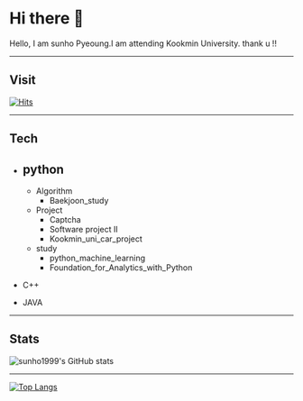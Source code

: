 # Hi there 👋
Hello, I am sunho Pyeoung.I am attending Kookmin University.
thank u !!
***
## Visit
[![Hits](https://hits.seeyoufarm.com/api/count/incr/badge.svg?url=https%3A%2F%2Fgithub.com%2Fsunho1999&count_bg=%2379C83D&title_bg=%23555555&icon=piwigo.svg&icon_color=%23EFE9E3&title=sun&edge_flat=false)](https://hits.seeyoufarm.com)
***
## Tech 

+ python
  ---
  + Algorithm
    + Baekjoon_study
  + Project
    + Captcha
    + Software project II
    + Kookmin_uni_car_project
  + study
    + python_machine_learning
    + Foundation_for_Analytics_with_Python
  
+ C++
+ JAVA

***
## Stats
![sunho1999's GitHub stats](https://github-readme-stats.vercel.app/api?username=sunho1999&show_icons=true&theme=radical&hide=prs,contribs)

***

[![Top Langs](https://github-readme-stats.vercel.app/api/top-langs/?username=sunho1999&layout=compact)](https://github.com/sunho1999/github-readme-stats)




